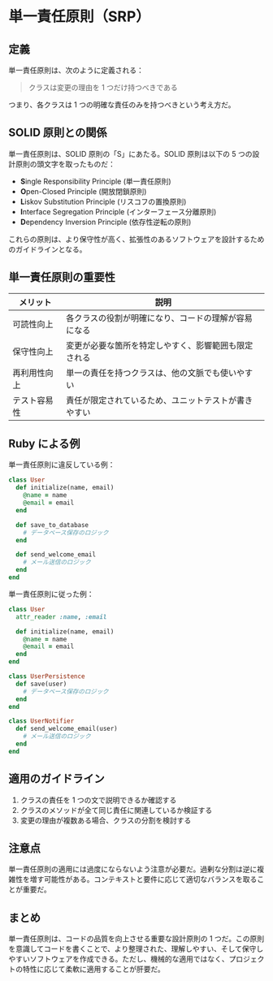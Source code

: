 # 単一責任原則（SRP）

## 定義

単一責任原則は、次のように定義される：

> クラスは変更の理由を 1 つだけ持つべきである

つまり、各クラスは 1 つの明確な責任のみを持つべきという考え方だ。

## SOLID 原則との関係

単一責任原則は、SOLID 原則の「S」にあたる。SOLID 原則は以下の 5 つの設計原則の頭文字を取ったものだ：

- **S**ingle Responsibility Principle (単一責任原則)
- **O**pen-Closed Principle (開放閉鎖原則)
- **L**iskov Substitution Principle (リスコフの置換原則)
- **I**nterface Segregation Principle (インターフェース分離原則)
- **D**ependency Inversion Principle (依存性逆転の原則)

これらの原則は、より保守性が高く、拡張性のあるソフトウェアを設計するためのガイドラインとなる。

## 単一責任原則の重要性

| メリット     | 説明                                                 |
| ------------ | ---------------------------------------------------- |
| 可読性向上   | 各クラスの役割が明確になり、コードの理解が容易になる |
| 保守性向上   | 変更が必要な箇所を特定しやすく、影響範囲も限定される |
| 再利用性向上 | 単一の責任を持つクラスは、他の文脈でも使いやすい     |
| テスト容易性 | 責任が限定されているため、ユニットテストが書きやすい |

## Ruby による例

単一責任原則に違反している例：

```ruby
class User
  def initialize(name, email)
    @name = name
    @email = email
  end

  def save_to_database
    # データベース保存のロジック
  end

  def send_welcome_email
    # メール送信のロジック
  end
end
```

単一責任原則に従った例：

```ruby
class User
  attr_reader :name, :email

  def initialize(name, email)
    @name = name
    @email = email
  end
end

class UserPersistence
  def save(user)
    # データベース保存のロジック
  end
end

class UserNotifier
  def send_welcome_email(user)
    # メール送信のロジック
  end
end
```

## 適用のガイドライン

1. クラスの責任を 1 つの文で説明できるか確認する
2. クラスのメソッドが全て同じ責任に関連しているか検証する
3. 変更の理由が複数ある場合、クラスの分割を検討する

## 注意点

単一責任原則の適用には過度にならないよう注意が必要だ。過剰な分割は逆に複雑性を増す可能性がある。コンテキストと要件に応じて適切なバランスを取ることが重要だ。

## まとめ

単一責任原則は、コードの品質を向上させる重要な設計原則の 1 つだ。この原則を意識してコードを書くことで、より整理された、理解しやすい、そして保守しやすいソフトウェアを作成できる。ただし、機械的な適用ではなく、プロジェクトの特性に応じて柔軟に適用することが肝要だ。
